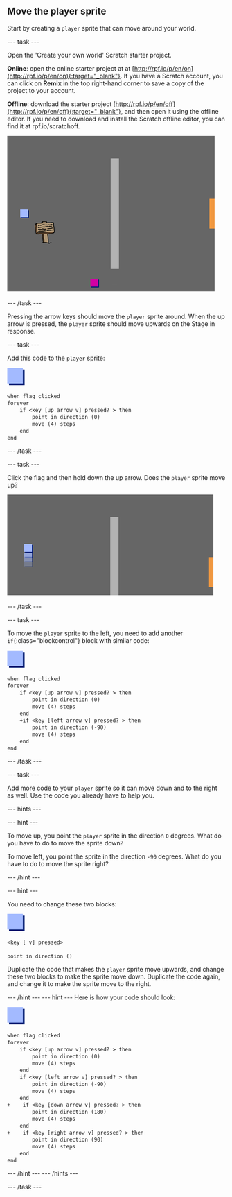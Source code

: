 ## Move the player sprite

Start by creating a `player` sprite that can move around your world. 

--- task ---

Open the 'Create your own world' Scratch starter project.

**Online**: open the online starter project at at [http://rpf.io/p/en/on](http://rpf.io/p/en/on){:target="_blank"}.
If you have a Scratch account, you can click on **Remix** in the top right-hand corner to save a copy of the project to your account.

**Offline**: download the starter project [http://rpf.io/p/en/off](http://rpf.io/p/en/off){:target="_blank"}, and then open it using the offline editor.
If you need to download and install the Scratch offline editor, you can find it at rpf.io/scratchoff.

![screenshot](images/world-starter.png)

--- /task ---

Pressing the arrow keys should move the `player` sprite around. When the up arrow is pressed, the `player` sprite should move upwards on the Stage in response.

--- task ---

Add this code to the `player` sprite:

![player](images/player.png)

```blocks
when flag clicked
forever
	if <key [up arrow v] pressed? > then
		point in direction (0)
		move (4) steps
	end
end
```

--- /task ---

--- task ---

Click the flag and then hold down the up arrow. Does the `player` sprite move up?

![screenshot](images/world-up.png)

--- /task ---

--- task ---

To move the `player` sprite to the left, you need to add another `if`{:class="blockcontrol"} block with similar code:

![player](images/player.png)

```blocks
when flag clicked
forever
	if <key [up arrow v] pressed? > then
		point in direction (0)
		move (4) steps
	end
	+if <key [left arrow v] pressed? > then
		point in direction (-90)
		move (4) steps
	end
end
```

--- /task ---

--- task ---

Add more code to your `player` sprite so it can move down and to the right as well. Use the code you already have to help you.

--- hints ---

--- hint ---

To move up, you point the `player` sprite in the direction `0` degrees. What do you have to do to move the sprite down?

To move left, you point the sprite in the direction `-90` degrees. What do you have to do to move the sprite right?

--- /hint ---

--- hint ---

You need to change these two blocks:

![player](images/player.png)

```blocks
<key [ v] pressed>

point in direction ()
```

Duplicate the code that makes the `player` sprite move upwards, and change these two blocks to make the sprite move down. Duplicate the code again, and change it to make the sprite move to the right.

--- /hint ---
--- hint ---
Here is how your code should look:

![player](images/player.png)

```blocks
when flag clicked
forever
	if <key [up arrow v] pressed? > then
		point in direction (0)
		move (4) steps
	end
	if <key [left arrow v] pressed? > then
		point in direction (-90)
		move (4) steps
	end
+    if <key [down arrow v] pressed? > then
		point in direction (180)
		move (4) steps
	end
+    if <key [right arrow v] pressed? > then
		point in direction (90)
		move (4) steps
	end
end
```
--- /hint ---
--- /hints ---

--- /task ---
